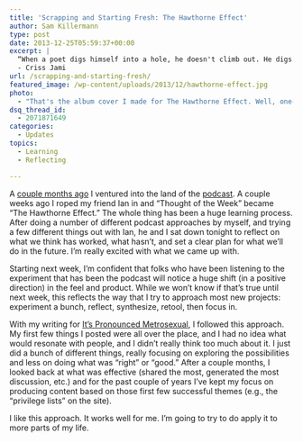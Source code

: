 ```yaml
---
title: 'Scrapping and Starting Fresh: The Hawthorne Effect'
author: Sam Killermann
type: post
date: 2013-12-25T05:59:37+00:00
excerpt: |
  “When a poet digs himself into a hole, he doesn't climb out. He digs deeper, enjoys the scenery, and comes out the other side enlightened.”
  - Criss Jami
url: /scrapping-and-starting-fresh/
featured_image: /wp-content/uploads/2013/12/hawthorne-effect.jpg
photo:
  - "That's the album cover I made for The Hawthorne Effect. Well, one-third of it."
dsq_thread_id:
  - 2071871649
categories:
  - Updates
topics:
  - Learning
  - Reflecting

---
```

A [couple months ago][1] I ventured into the land of the <a href="/category/voice/" target="_blank">podcast</a>. A couple weeks ago I roped my friend Ian in and &#8220;Thought of the Week&#8221; became &#8220;The Hawthorne Effect.&#8221; The whole thing has been a huge learning process. After doing a number of different podcast approaches by myself, and trying a few different things out with Ian, he and I sat down tonight to reflect on what we think has worked, what hasn&#8217;t, and set a clear plan for what we&#8217;ll do in the future. I&#8217;m really excited with what we came up with.

Starting next week, I&#8217;m confident that folks who have been listening to the experiment that has been the podcast will notice a huge shift (in a positive direction) in the feel and product. While we won&#8217;t know if that&#8217;s true until next week, this reflects the way that I try to approach most new projects: experiment a bunch, reflect, synthesize, retool, then focus in.

With my writing for <a href="http://itspronouncedmetrosexual.com" target="_blank">It&#8217;s Pronounced Metrosexual</a>, I followed this approach. My first few things I posted were all over the place, and I had no idea what would resonate with people, and I didn&#8217;t really think too much about it. I just did a bunch of different things, really focusing on exploring the possibilities and less on doing what was &#8220;right&#8221; or &#8220;good.&#8221; After a couple months, I looked back at what was effective (shared the most, generated the most discussion, etc.) and for the past couple of years I&#8217;ve kept my focus on producing content based on those first few successful themes (e.g., the &#8220;privilege lists&#8221; on the site).

I like this approach. It works well for me. I&#8217;m going to try to do apply it to more parts of my life.

 [1]: /hiding-behind-a-keyboard/ "Hiding Behind a Keyboard: The Terror of the Unknown"